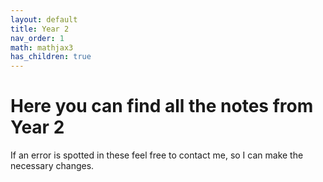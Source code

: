 ```yaml
---
layout: default
title: Year 2
nav_order: 1
math: mathjax3
has_children: true
---
```


# Here you can find all the notes from Year 2

If an error is spotted in these feel free to contact me, so I can make the necessary changes.

